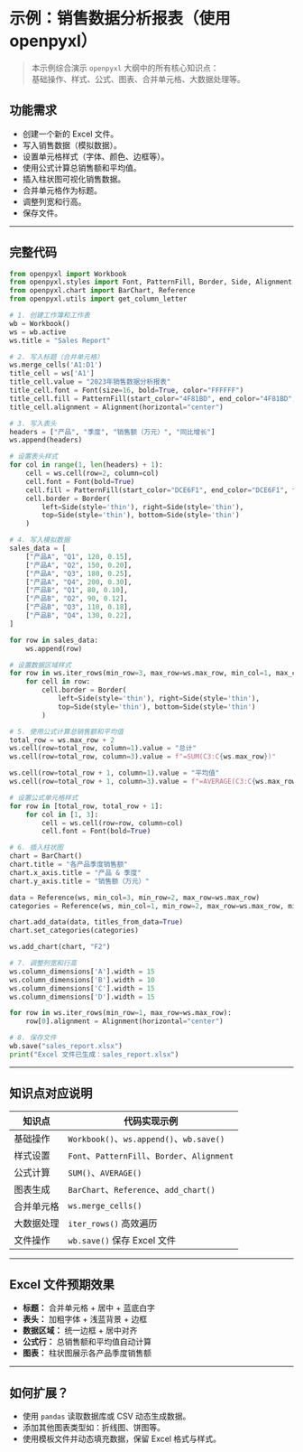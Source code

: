 
# 示例：销售数据分析报表（使用 openpyxl）

> 本示例综合演示 `openpyxl` 大纲中的所有核心知识点：  
> 基础操作、样式、公式、图表、合并单元格、大数据处理等。

## 功能需求

- 创建一个新的 Excel 文件。
- 写入销售数据（模拟数据）。
- 设置单元格样式（字体、颜色、边框等）。
- 使用公式计算总销售额和平均值。
- 插入柱状图可视化销售数据。
- 合并单元格作为标题。
- 调整列宽和行高。
- 保存文件。

---

## 完整代码

```python
from openpyxl import Workbook
from openpyxl.styles import Font, PatternFill, Border, Side, Alignment
from openpyxl.chart import BarChart, Reference
from openpyxl.utils import get_column_letter

# 1. 创建工作簿和工作表
wb = Workbook()
ws = wb.active
ws.title = "Sales Report"

# 2. 写入标题（合并单元格）
ws.merge_cells('A1:D1')
title_cell = ws['A1']
title_cell.value = "2023年销售数据分析报表"
title_cell.font = Font(size=16, bold=True, color="FFFFFF")
title_cell.fill = PatternFill(start_color="4F81BD", end_color="4F81BD", fill_type="solid")
title_cell.alignment = Alignment(horizontal="center")

# 3. 写入表头
headers = ["产品", "季度", "销售额（万元）", "同比增长"]
ws.append(headers)

# 设置表头样式
for col in range(1, len(headers) + 1):
    cell = ws.cell(row=2, column=col)
    cell.font = Font(bold=True)
    cell.fill = PatternFill(start_color="DCE6F1", end_color="DCE6F1", fill_type="solid")
    cell.border = Border(
        left=Side(style='thin'), right=Side(style='thin'),
        top=Side(style='thin'), bottom=Side(style='thin')
    )

# 4. 写入模拟数据
sales_data = [
    ["产品A", "Q1", 120, 0.15],
    ["产品A", "Q2", 150, 0.20],
    ["产品A", "Q3", 180, 0.25],
    ["产品A", "Q4", 200, 0.30],
    ["产品B", "Q1", 80, 0.10],
    ["产品B", "Q2", 90, 0.12],
    ["产品B", "Q3", 110, 0.18],
    ["产品B", "Q4", 130, 0.22],
]

for row in sales_data:
    ws.append(row)

# 设置数据区域样式
for row in ws.iter_rows(min_row=3, max_row=ws.max_row, min_col=1, max_col=4):
    for cell in row:
        cell.border = Border(
            left=Side(style='thin'), right=Side(style='thin'),
            top=Side(style='thin'), bottom=Side(style='thin')
        )

# 5. 使用公式计算总销售额和平均值
total_row = ws.max_row + 2
ws.cell(row=total_row, column=1).value = "总计"
ws.cell(row=total_row, column=3).value = f"=SUM(C3:C{ws.max_row})"

ws.cell(row=total_row + 1, column=1).value = "平均值"
ws.cell(row=total_row + 1, column=3).value = f"=AVERAGE(C3:C{ws.max_row})"

# 设置公式单元格样式
for row in [total_row, total_row + 1]:
    for col in [1, 3]:
        cell = ws.cell(row=row, column=col)
        cell.font = Font(bold=True)

# 6. 插入柱状图
chart = BarChart()
chart.title = "各产品季度销售额"
chart.x_axis.title = "产品 & 季度"
chart.y_axis.title = "销售额（万元）"

data = Reference(ws, min_col=3, min_row=2, max_row=ws.max_row)
categories = Reference(ws, min_col=1, min_row=2, max_row=ws.max_row, min_col2=2)

chart.add_data(data, titles_from_data=True)
chart.set_categories(categories)

ws.add_chart(chart, "F2")

# 7. 调整列宽和行高
ws.column_dimensions['A'].width = 15
ws.column_dimensions['B'].width = 10
ws.column_dimensions['C'].width = 15
ws.column_dimensions['D'].width = 15

for row in ws.iter_rows(min_row=1, max_row=ws.max_row):
    row[0].alignment = Alignment(horizontal="center")

# 8. 保存文件
wb.save("sales_report.xlsx")
print("Excel 文件已生成：sales_report.xlsx")
```

---

## 知识点对应说明

| 知识点       | 代码实现示例                                |
|--------------|---------------------------------------------|
| 基础操作     | `Workbook()`、`ws.append()`、`wb.save()`    |
| 样式设置     | `Font`、`PatternFill`、`Border`、`Alignment` |
| 公式计算     | `SUM()`、`AVERAGE()`                         |
| 图表生成     | `BarChart`、`Reference`、`add_chart()`       |
| 合并单元格   | `ws.merge_cells()`                           |
| 大数据处理   | `iter_rows()` 高效遍历                      |
| 文件操作     | `wb.save()` 保存 Excel 文件                 |

---

## Excel 文件预期效果

- **标题：** 合并单元格 + 居中 + 蓝底白字  
- **表头：** 加粗字体 + 浅蓝背景 + 边框  
- **数据区域：** 统一边框 + 居中对齐  
- **公式行：** 总销售额和平均值自动计算  
- **图表：** 柱状图展示各产品季度销售额

---

## 如何扩展？

- 使用 `pandas` 读取数据库或 CSV 动态生成数据。
- 添加其他图表类型如：折线图、饼图等。
- 使用模板文件并动态填充数据，保留 Excel 格式与样式。
